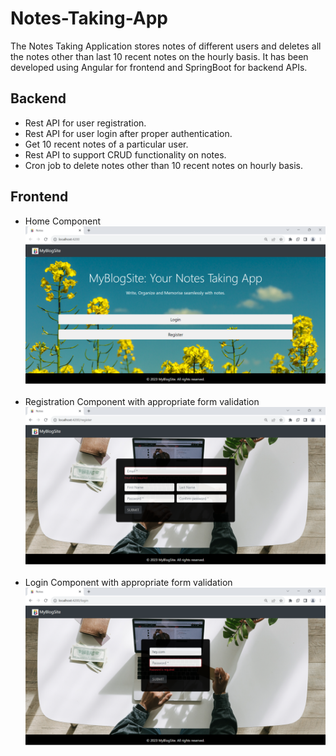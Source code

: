 # Notes-Taking-App

The Notes Taking Application stores notes of different users and deletes all the notes other than last 10 recent notes on the hourly basis. It has been developed using Angular for frontend and SpringBoot for backend APIs.

## Backend
<ul>
  <li>Rest API for user registration.</li>
  <li>Rest API for user login  after proper authentication.</li>
  <li>Get 10 recent notes of a particular user.</li>
  <li>Rest API to support CRUD functionality on notes.</li>
  <li>Cron job to delete notes other than 10 recent notes on hourly basis.</li>
</ul>

## Frontend
<ul>
  <li> Home Component<br>
    <img src="./Frontend-Application/src/assets/Screenshot 2023-09-22 162350.png">
  </li><br>
  <li> Registration Component with appropriate form validation<br>
    <img src="./Frontend-Application/src/assets/Screenshot 2023-09-22 162452.png">
  </li><br>
  <li>  Login Component with appropriate form validation<br>
    <img src="./Frontend-Application/src/assets/Screenshot 2023-09-22 162436.png">
  </li><br>
</ul>
